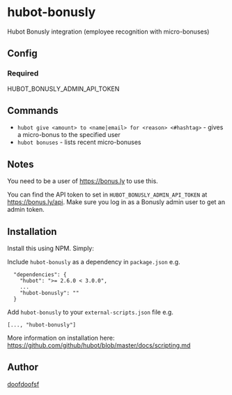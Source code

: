 hubot-bonusly
=============

Hubot Bonusly integration (employee recognition with micro-bonuses)

## Config
### Required
HUBOT_BONUSLY_ADMIN_API_TOKEN

## Commands
-  `hubot give <amount> to <name|email> for <reason> <#hashtag>` - gives a micro-bonus to the specified user
-  `hubot bonuses` - lists recent micro-bonuses

## Notes
You need to be a user of https://bonus.ly to use this.

You can find the API token to set in `HUBOT_BONUSLY_ADMIN_API_TOKEN` at https://bonus.ly/api. Make sure you log in as a Bonusly admin user to get an admin token.

## Installation
Install this using NPM. Simply:

Include `hubot-bonusly` as a dependency in `package.json` e.g.
```
  "dependencies": {
    "hubot": ">= 2.6.0 < 3.0.0",
    ... 
    "hubot-bonusly": ""
  }
```

Add `hubot-bonusly` to your `external-scripts.json` file e.g.
```
[..., "hubot-bonusly"]
```

More information on installation here: https://github.com/github/hubot/blob/master/docs/scripting.md

## Author
[doofdoofsf](https://github.com/doofdoofsf)
